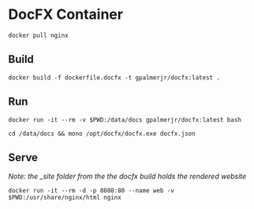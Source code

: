 # DocFX Container

`docker pull nginx`

## Build

`docker build -f dockerfile.docfx -t gpalmerjr/docfx:latest .`

## Run

`docker run -it --rm -v $PWD:/data/docs gpalmerjr/docfx:latest bash`

`cd /data/docs && mono /opt/docfx/docfx.exe docfx.json`

## Serve

*Note: the _site folder from the the docfx build holds the rendered website*

`docker run -it --rm -d -p 8080:80 --name web -v $PWD:/usr/share/nginx/html nginx`
